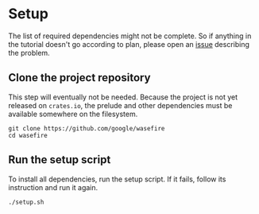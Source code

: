 # Setup

The list of required dependencies might not be complete. So if anything in the
tutorial doesn't go according to plan, please open an
[issue](https://github.com/google/wasefire/issues/new) describing the problem.

## Clone the project repository

This step will eventually not be needed. Because the project is not yet released
on `crates.io`, the prelude and other dependencies must be available somewhere
on the filesystem.

```shell
git clone https://github.com/google/wasefire
cd wasefire
```

## Run the setup script

To install all dependencies, run the setup script. If it fails, follow its
instruction and run it again.

```shell
./setup.sh
```
